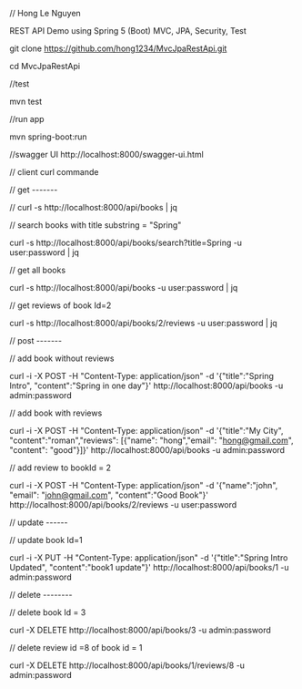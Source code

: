 // Hong Le Nguyen

REST API Demo using Spring 5 (Boot) MVC, JPA, Security, Test

git clone https://github.com/hong1234/MvcJpaRestApi.git

cd MvcJpaRestApi

//test

mvn test

//run app

mvn spring-boot:run

//swagger UI
http://localhost:8000/swagger-ui.html

// client curl commande

// get -------

// curl -s http://localhost:8000/api/books | jq

// search books with title substring = "Spring"

curl -s http://localhost:8000/api/books/search?title=Spring -u user:password | jq

// get all books

curl -s http://localhost:8000/api/books -u user:password | jq

// get reviews of book Id=2

curl -s http://localhost:8000/api/books/2/reviews -u user:password | jq

// post -------

// add book without reviews

curl -i -X POST -H "Content-Type: application/json" -d '{"title":"Spring Intro", "content":"Spring in one day"}' http://localhost:8000/api/books -u admin:password

// add book with reviews

curl -i -X POST -H "Content-Type: application/json" -d '{"title":"My City", "content":"roman","reviews": [{"name": "hong","email": "hong@gmail.com", "content": "good"}]}' http://localhost:8000/api/books -u admin:password

// add review to bookId = 2

curl -i -X POST -H "Content-Type: application/json" -d '{"name":"john", "email": "john@gmail.com", "content":"Good Book"}' http://localhost:8000/api/books/2/reviews -u user:password

// update ------

// update book Id=1

curl -i -X PUT -H "Content-Type: application/json" -d '{"title":"Spring Intro Updated", "content":"book1 update"}' http://localhost:8000/api/books/1 -u admin:password


// delete --------

// delete book Id = 3

curl -X DELETE http://localhost:8000/api/books/3  -u admin:password

// delete review id =8  of book id = 1

curl -X DELETE http://localhost:8000/api/books/1/reviews/8  -u admin:password
